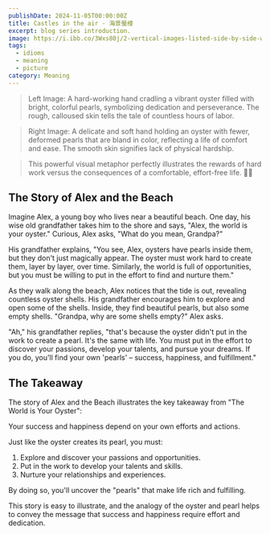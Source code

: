 ```yaml
---
publishDate: 2024-11-05T00:00:00Z
title: Castles in the air - 海景蜃楼
excerpt: blog series introduction.
image: https://i.ibb.co/3Wxs80j/2-vertical-images-listed-side-by-side-with-a-border-between-them-In-the-first-image-the-hard-working.jpg
tags:
  - idioms
  - meaning
  - picture
category: Meaning
---
```


> Left Image: A hard-working hand cradling a vibrant oyster filled with bright, colorful pearls, symbolizing dedication and perseverance. The rough, calloused skin tells the tale of countless hours of labor.

> Right Image: A delicate and soft hand holding an oyster with fewer, deformed pearls that are bland in color, reflecting a life of comfort and ease. The smooth skin signifies lack of physical hardship.

> This powerful visual metaphor perfectly illustrates the rewards of hard work versus the consequences of a comfortable, effort-free life. 🌿✨



## The Story of Alex and the Beach

Imagine Alex, a young boy who lives near a beautiful beach. One day, his wise old grandfather takes him to the shore and says, "Alex, the world is your oyster."
Curious, Alex asks, "What do you mean, Grandpa?"

His grandfather explains, "You see, Alex, oysters have pearls inside them, but they don't just magically appear. The oyster must work hard to create them, layer by layer, over time. Similarly, the world is full of opportunities, but you must be willing to put in the effort to find and nurture them."

As they walk along the beach, Alex notices that the tide is out, revealing countless oyster shells. His grandfather encourages him to explore and open some of the shells. Inside, they find beautiful pearls, but also some empty shells.
"Grandpa, why are some shells empty?" Alex asks.

"Ah," his grandfather replies, "that's because the oyster didn't put in the work to create a pearl. It's the same with life. You must put in the effort to discover your passions, develop your talents, and pursue your dreams. If you do, you'll find your own 'pearls' – success, happiness, and fulfillment."

## The Takeaway

The story of Alex and the Beach illustrates the key takeaway from "The World is Your Oyster":

Your success and happiness depend on your own efforts and actions.

Just like the oyster creates its pearl, you must:
1. Explore and discover your passions and opportunities.
2. Put in the work to develop your talents and skills.
3. Nurture your relationships and experiences.

By doing so, you'll uncover the "pearls" that make life rich and fulfilling.

This story is easy to illustrate, and the analogy of the oyster and pearl helps to convey the message that success and happiness require effort and dedication.
